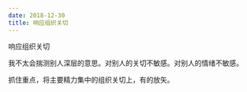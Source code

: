 ```yaml
---
date: 2018-12-30
title: 响应组织关切
---
```

响应组织关切

我不太会揣测别人深层的意思。对别人的关切不敏感。对别人的情绪不敏感。

抓住重点，将主要精力集中的组织关切上，有的放矢。
